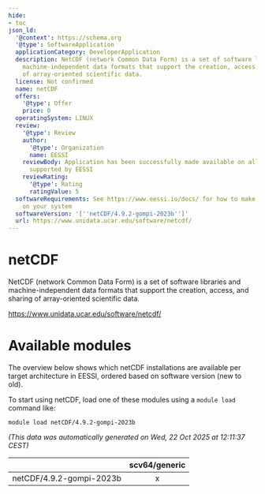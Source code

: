```yaml
---
hide:
- toc
json_ld:
  '@context': https://schema.org
  '@type': SoftwareApplication
  applicationCategory: DeveloperApplication
  description: NetCDF (network Common Data Form) is a set of software libraries and
    machine-independent data formats that support the creation, access, and sharing
    of array-oriented scientific data.
  license: Not confirmed
  name: netCDF
  offers:
    '@type': Offer
    price: 0
  operatingSystem: LINUX
  review:
    '@type': Review
    author:
      '@type': Organization
      name: EESSI
    reviewBody: Application has been successfully made available on all architectures
      supported by EESSI
    reviewRating:
      '@type': Rating
      ratingValue: 5
  softwareRequirements: See https://www.eessi.io/docs/ for how to make EESSI available
    on your system
  softwareVersion: '[''netCDF/4.9.2-gompi-2023b'']'
  url: https://www.unidata.ucar.edu/software/netcdf/
---
```


netCDF
======


NetCDF (network Common Data Form) is a set of software libraries and machine-independent data formats that support the creation, access, and sharing of array-oriented scientific data.

https://www.unidata.ucar.edu/software/netcdf/
# Available modules


The overview below shows which netCDF installations are available per target architecture in EESSI, ordered based on software version (new to old).

To start using netCDF, load one of these modules using a `module load` command like:

```shell
module load netCDF/4.9.2-gompi-2023b
```

*(This data was automatically generated on Wed, 22 Oct 2025 at 12:11:37 CEST)*

| |scv64/generic|
| :---: | :---: |
|netCDF/4.9.2-gompi-2023b|x|
